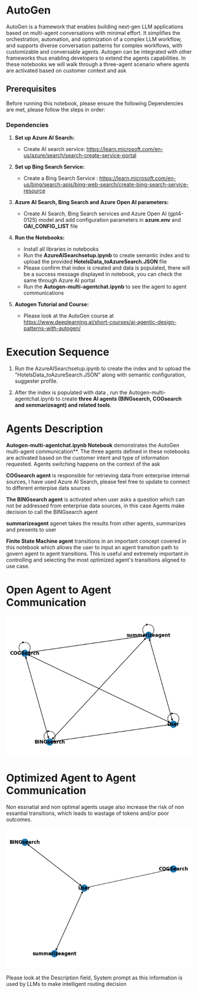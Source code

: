 # AutoGen 
AutoGen is a framework that enables building next-gen LLM applications based on multi-agent conversations with minimal effort. It simplifies the orchestration, automation, and optimization of a complex LLM workflow, and supports diverse conversation patterns for complex workflows, with customizable and conversable agents. Autogen can be integrated with other frameworks thus enabling developers to extend the agents capabilities. In these notebooks we will walk through a three-agent scenario where agents are activated based on customer context and ask
## Prerequisites

Before running this notebook, please ensure the following Dependencies are met, please follow the steps in order:
 

### Dependencies


1. **Set up Azure AI Search:**
    - Create AI search service: https://learn.microsoft.com/en-us/azure/search/search-create-service-portal
    
2. **Set up Bing Search Service:**
    - Create a Bing Search Service : https://learn.microsoft.com/en-us/bing/search-apis/bing-web-search/create-bing-search-service-resource

3. **Azure AI Search, Bing Search and Azure Open AI parameters:**
    - Create AI Search, Bing Search services and Azure Open AI (gpt4-0125) model and add configuration parameters in **azure.env** and **OAI_CONFIG_LIST** file

4. **Run the Notebooks:**
    - Install all libraries in notebooks
    - Run the **AzureAISearchsetup.ipynb** to create semantic index and to upload the provided **HotelsData_toAzureSearch.JSON** file
    - Please confirm that index is created and data is populated, there will be a success message displayed in notebook, you can check the same through Azure AI portal
    - Run the **Autogen-multi-agentchat.ipynb** to see the agent to agent communications  
5. **Autogen Tutorial and Course:**
   -  Please look at the AutoGen course at https://www.deeplearning.ai/short-courses/ai-agentic-design-patterns-with-autogen/

# Execution Sequence

1. Run the AzureAISearchsetup.ipynb to create the index and to upload the "HotelsData_toAzureSearch.JSON" along with  semantic configuration, suggester profile.

2. After the index is populated with data , run the Autogen-multi-agentchat.ipynb to create **three AI agents (BINGsearch, COGsearch and semmarizeagnt) and related tools**.

# Agents Description

**Autogen-multi-agentchat.ipynb Notebook** demonstrates the AutoGen multi-agent communication**. The three agents defined in these notebooks are activated based on the customer intent and type of information requested. Agents switching happens on the context of the ask

**COGsearch agent** is responsible for retrieving data from enterprise internal sources, I have used Azure AI Search, please feel free to update to connect to different enterpise data sources

**The BINGsearch agent** is activated when user asks a question which can not be addressed from enterprise data sources, in this case Agents make decision to call the BINGsearch agent

**summarizeagent** agenet takes the results from other agents, summarizes and presents to user

**Finite State Machine agent** transitions in an important concept covered in this notebook which allows the user to input an agent transition path to govern agent to agent transitions. This is useful and extremely important in controlling and selecting the most optimized agent's transitions aligned to use case.

# Open Agent to Agent Communication
![plot](<Open Agent Communication-1.jpg>)






# Optimized Agent to Agent Communication



Non essnatial and non optimal agents usage also increase the risk of non essantial transitions, which leads to wastage of tokens and/or poor outcomes.



![plot](<Selective Agent Communication.jpg>)

Please look at the Description field, System prompt as this information is used by LLMs to make intelligent routing decision
